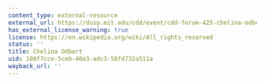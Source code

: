 ```yaml
---
content_type: external-resource
external_url: https://dusp.mit.edu/cdd/event/cdd-forum-425-chelina-odbert-kounkuey-design-initiative
has_external_license_warning: true
license: https://en.wikipedia.org/wiki/All_rights_reserved
status: ''
title: Chelina Odbert
uid: 108f7cce-5ceb-40a3-adc3-58fd732a511a
wayback_url: ''
---
```

